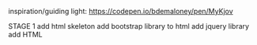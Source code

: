 inspiration/guiding light: https://codepen.io/bdemaloney/pen/MyKjov 

STAGE 1
add html skeleton
add bootstrap library to html
add jquery library
add HTML <script> src Attribute to html  https://www.w3schools.com/tags/att_script_src.asp
add style.css to html
button classes in css: .operator, .number, .power, .answerfield
div ids: #btns, #answerdigits
div classes: .btns, .jumbotron
no need to write h1, h3, p

STAGE 2
style .jumbotron div: font family, background color
buttons: color, padding, size
